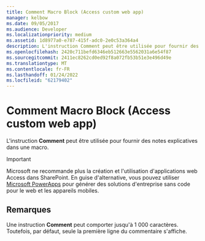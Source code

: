 ```yaml
---
title: Comment Macro Block (Access custom web app)
manager: kelbow
ms.date: 09/05/2017
ms.audience: Developer
ms.localizationpriority: medium
ms.assetid: 1d8977a0-e787-415f-adc0-2e0c53a364a4
description: L'instruction Comment peut être utilisée pour fournir des notes explicatives dans une macro.
ms.openlocfilehash: 2420c711befd6346eb512663e5562031a6e54f87
ms.sourcegitcommit: 2411ec8262cd0ed92f8a072fb53b51e3e496d49e
ms.translationtype: MT
ms.contentlocale: fr-FR
ms.lasthandoff: 01/24/2022
ms.locfileid: "62179402"
---
```

# <a name="comment-macro-block-access-custom-web-app"></a>Comment Macro Block (Access custom web app)

L'instruction **Comment** peut être utilisée pour fournir des notes explicatives dans une macro. 
  
> [!IMPORTANT]
> Microsoft ne recommande plus la création et l'utilisation d'applications web Access dans SharePoint. En guise d'alternative, vous pouvez utiliser [Microsoft PowerApps](https://powerapps.microsoft.com/) pour générer des solutions d'entreprise sans code pour le web et les appareils mobiles. 
  
## <a name="remarks"></a>Remarques

Une instruction **Comment** peut comporter jusqu'à 1 000 caractères. Toutefois, par défaut, seule la première ligne du commentaire s'affiche. 
  

